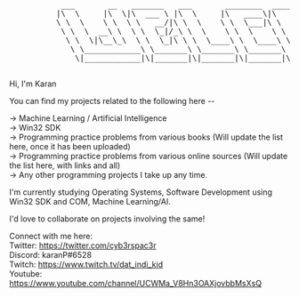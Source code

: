 <!---
- 👋 Hi, I’m @94kp
- 👀 I’m interested in ...
- 🌱 I’m currently learning ...
- 💞️ I’m looking to collaborate on ...
- 📫 How to reach me ...
--->

<!---
94kp/94kp is a ✨ special ✨ repository because its `README.md` (this file) appears on your GitHub profile.
You can click the Preview link to take a look at your changes.
--->
<pre>
           ___       __   _______   ___       ________  ________  _____ ______   _______      
          |\  \     |\  \|\  ___ \ |\  \     |\   ____\|\   __  \|\   _ \  _   \|\  ___ \     
          \ \  \    \ \  \ \   __/|\ \  \    \ \  \___|\ \  \|\  \ \  \\\__\ \  \ \   __/|    
           \ \  \  __\ \  \ \  \_|/_\ \  \    \ \  \    \ \  \\\  \ \  \\|__| \  \ \  \_|/__  
            \ \  \|\__\_\  \ \  \_|\ \ \  \____\ \  \____\ \  \\\  \ \  \    \ \  \ \  \_|\ \ 
             \ \____________\ \_______\ \_______\ \_______\ \_______\ \__\    \ \__\ \_______\
              \|____________|\|_______|\|_______|\|_______|\|_______|\|__|     \|__|\|_______|

</pre> 

Hi, I'm Karan

You can find my projects related to the following here --

-> Machine Learning / Artificial Intelligence <br>
-> Win32 SDK <br>
-> Programming practice problems from various books (Will update the list here, once it has been uploaded) <br>
-> Programming practice problems from various online sources (Will update the list here, with links and all) <br>
-> Any other programming projects I take up any time. <br>

I'm currently studying Operating Systems, Software Development using Win32 SDK and COM, Machine Learning/AI.

I'd love to collaborate on projects involving the same!


Connect with me here: <br>
Twitter: https://twitter.com/cyb3rspac3r<br>
Discord: karanP#6528<br>
Twitch: https://www.twitch.tv/dat_indi_kid<br>
Youtube: https://www.youtube.com/channel/UCWMa_V8Hn3OAXjovbbMsXsQ<br>
